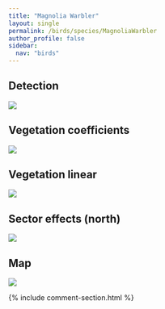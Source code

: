 ```yaml
---
title: "Magnolia Warbler"
layout: single
permalink: /birds/species/MagnoliaWarbler
author_profile: false
sidebar:
  nav: "birds"
---
```


<h2>Detection</h2>

<img src="https://beallen.github.io/DevelopmentWebsite/assets/images/birds/MagnoliaWarbler/det.jpg">

<h2>Vegetation coefficients</h2>

<img src="https://beallen.github.io/DevelopmentWebsite/assets/images/birds/MagnoliaWarbler/veghf.jpg">

<h2>Vegetation linear</h2>

<img src="https://beallen.github.io/DevelopmentWebsite/assets/images/birds/MagnoliaWarbler/lin-north.jpg">

<h2>Sector effects (north)</h2>

<img src="https://beallen.github.io/DevelopmentWebsite/assets/images/birds/MagnoliaWarbler/sector-north.jpg">

<h2>Map</h2>

<img src="https://beallen.github.io/DevelopmentWebsite/assets/images/birds/MagnoliaWarbler/map.jpg">

{% include comment-section.html %}
